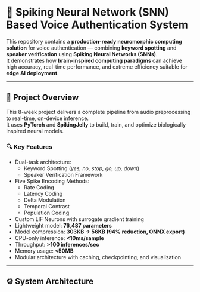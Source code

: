 # 🧠 Spiking Neural Network (SNN) Based Voice Authentication System

This repository contains a **production-ready neuromorphic computing solution** for voice authentication — combining **keyword spotting** and **speaker verification** using **Spiking Neural Networks (SNNs)**.  
It demonstrates how **brain-inspired computing paradigms** can achieve high accuracy, real-time performance, and extreme efficiency suitable for **edge AI deployment**.

---

## 🚀 Project Overview

This 8-week project delivers a complete pipeline from audio preprocessing to real-time, on-device inference.  
It uses **PyTorch** and **SpikingJelly** to build, train, and optimize biologically inspired neural models.

### 🔍 Key Features
- Dual-task architecture:
  - Keyword Spotting (*yes, no, stop, go, up, down*)
  - Speaker Verification Framework
- Five Spike Encoding Methods:
  - Rate Coding
  - Latency Coding
  - Delta Modulation
  - Temporal Contrast
  - Population Coding
- Custom LIF Neurons with surrogate gradient training
- Lightweight model: **76,487 parameters**
- Model compression: **303KB → 56KB (94% reduction, ONNX export)**
- CPU-only inference: **<10ms/sample**
- Throughput: **>100 inferences/sec**
- Memory usage: **<50MB**
- Modular architecture with caching, checkpointing, and visualization

---

## ⚙️ System Architecture

